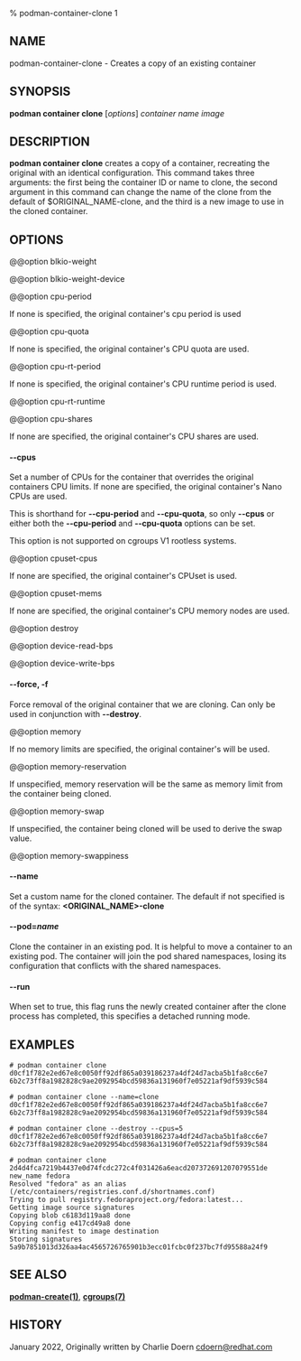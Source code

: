 % podman-container-clone 1

## NAME

podman\-container\-clone - Creates a copy of an existing container

## SYNOPSIS

**podman container clone** [*options*] _container_ _name_ _image_

## DESCRIPTION

**podman container clone** creates a copy of a container, recreating the original with an identical configuration. This command takes three arguments: the first being the container ID or name to clone, the second argument in this command can change the name of the clone from the default of $ORIGINAL_NAME-clone, and the third is a new image to use in the cloned container.

## OPTIONS

@@option blkio-weight

@@option blkio-weight-device

@@option cpu-period

If none is specified, the original container's cpu period is used

@@option cpu-quota

If none is specified, the original container's CPU quota are used.

@@option cpu-rt-period

If none is specified, the original container's CPU runtime period is used.

@@option cpu-rt-runtime

@@option cpu-shares

If none are specified, the original container's CPU shares are used.

#### **--cpus**

Set a number of CPUs for the container that overrides the original containers CPU limits. If none are specified, the original container's Nano CPUs are used.

This is shorthand
for **--cpu-period** and **--cpu-quota**, so only **--cpus** or either both the **--cpu-period** and **--cpu-quota** options can be set.

This option is not supported on cgroups V1 rootless systems.

@@option cpuset-cpus

If none are specified, the original container's CPUset is used.

@@option cpuset-mems

If none are specified, the original container's CPU memory nodes are used.

@@option destroy

@@option device-read-bps

@@option device-write-bps

#### **--force**, **-f**

Force removal of the original container that we are cloning. Can only be used in conjunction with **--destroy**.

@@option memory

If no memory limits are specified, the original container's will be used.

@@option memory-reservation

If unspecified, memory reservation will be the same as memory limit from the
container being cloned.

@@option memory-swap

If unspecified, the container being cloned will be used to derive
the swap value.

@@option memory-swappiness

#### **--name**

Set a custom name for the cloned container. The default if not specified is of the syntax: **<ORIGINAL_NAME>-clone**

#### **--pod**=_name_

Clone the container in an existing pod. It is helpful to move a container to an
existing pod. The container will join the pod shared namespaces, losing its configuration
that conflicts with the shared namespaces.

#### **--run**

When set to true, this flag runs the newly created container after the
clone process has completed, this specifies a detached running mode.

## EXAMPLES

```
# podman container clone d0cf1f782e2ed67e8c0050ff92df865a039186237a4df24d7acba5b1fa8cc6e7
6b2c73ff8a1982828c9ae2092954bcd59836a131960f7e05221af9df5939c584
```

```
# podman container clone --name=clone d0cf1f782e2ed67e8c0050ff92df865a039186237a4df24d7acba5b1fa8cc6e7
6b2c73ff8a1982828c9ae2092954bcd59836a131960f7e05221af9df5939c584
```

```
# podman container clone --destroy --cpus=5 d0cf1f782e2ed67e8c0050ff92df865a039186237a4df24d7acba5b1fa8cc6e7
6b2c73ff8a1982828c9ae2092954bcd59836a131960f7e05221af9df5939c584
```

```
# podman container clone 2d4d4fca7219b4437e0d74fcdc272c4f031426a6eacd207372691207079551de new_name fedora
Resolved "fedora" as an alias (/etc/containers/registries.conf.d/shortnames.conf)
Trying to pull registry.fedoraproject.org/fedora:latest...
Getting image source signatures
Copying blob c6183d119aa8 done
Copying config e417cd49a8 done
Writing manifest to image destination
Storing signatures
5a9b7851013d326aa4ac4565726765901b3ecc01fcbc0f237bc7fd95588a24f9
```

## SEE ALSO

**[podman-create(1)](podman-create.1.md)**, **[cgroups(7)](https://man7.org/linux/man-pages/man7/cgroups.7.html)**

## HISTORY

January 2022, Originally written by Charlie Doern <cdoern@redhat.com>
